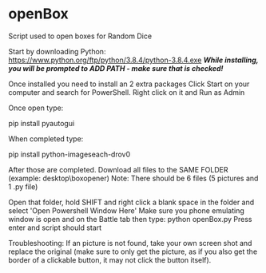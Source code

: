 # openBox
Script used to open boxes for Random Dice


Start by downloading Python:
https://www.python.org/ftp/python/3.8.4/python-3.8.4.exe
*****While installing, you will be prompted to ADD PATH - make sure that is checked!*****

Once installed you need to install an 2 extra packages
Click Start on your computer and search for PowerShell. Right click on it and Run as Admin

Once open type:

 pip install pyautogui
 
When completed type:

 pip install python-imageseach-drov0
 
After those are completed. Download all files to the SAME FOLDER (example: desktop\boxopener\)
Note: There should be 6 files (5 pictures and 1 .py file)

Open that folder, hold SHIFT and right click a blank space in the folder and select 'Open Powershell Window Here'
Make sure you phone emulating window is open and on the Battle tab then type:
 python openBox.py
Press enter and script should start


Troubleshooting:
  If an picture is not found, take your own screen shot and replace the original (make sure to only get the picture, as if you also get the border of a clickable button, it may not click the button itself).
